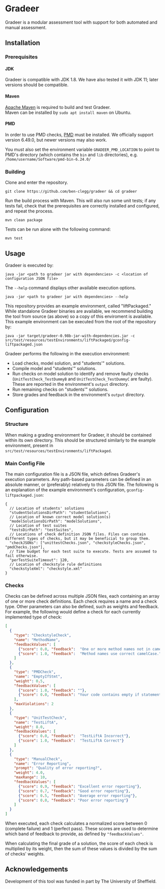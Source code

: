 # Gradeer

Gradeer is a modular assessment tool with support for both automated and manual assessment. 

## Installation

### Prerequisites

#### JDK

Gradeer is compatible with JDK 1.8. We have also tested it with JDK 11; later versions should be compatible.

#### Maven

[Apache Maven](https://maven.apache.org/) is required to build and test Gradeer.  
Maven can be installed by `sudo apt install maven` on Ubuntu.

#### PMD

In order to use PMD checks, [PMD](https://github.com/pmd/pmd/releases/tag/pmd_releases%2F6.49.0) must be installed. We officially support version 6.49.0, but newer versions may also work.

You must also set the environment variable `GRADEER_PMD_LOCATION` to point to PMD's directory (which contains the `bin` and `lib` directories), e.g. `/home/username/Software/pmd-bin-6.24.0/`

### Building

Clone and enter the repository.
```shell script
git clone https://github.com/ben-clegg/gradeer && cd gradeer
```

Run the build process with Maven. This will also run some unit tests; if any tests fail, check that the prerequisites are correctly installed and configured, and repeat the process.
```shell script
mvn clean package
```

Tests can be run alone with the following command:
```shell script
mvn test
```

## Usage

Gradeer is executed by:
```shell script
java -jar <path to gradeer jar with dependencies> -c <location of configuration JSON file>
```

The `--help` command displays other available execution options.
```shell script
java -jar <path to gradeer jar with dependencies> --help
```

This repository provides an example environment, called "liftPackaged." While standalone Gradeer binaries are available, we recommend building the tool from source (as above) so a copy of this enviroment is available.
This example environment can be executed from the root of the repository by:

```shell script
java -jar target/gradeer-0.98b-jar-with-dependencies.jar -c src/test/resources/testEnvironments/liftPackaged/gconfig-liftpackaged.json
```

Gradeer performs the following in the execution environment:
- Load checks, model solution, and "students'" solutions.
- Compile model and "students'" solutions.
- Run checks on model solution to identify and remove faulty checks (`UnitTestCheck_TestDummyB` and `UnitTestCheck_TestDummyC` are faulty). These are reported in the environment's `output` directory.
- Run remaining checks on "students'" solutions.
- Store grades and feedback in the environment's `output` directory.

## Configuration

### Structure

When making a grading environment for Gradeer, it should be contained within its own directory. This should be structured similarly to the example environment, present in `src/test/resources/testEnvironments/liftPackaged`.

### Main Config File

The main configuration file is a JSON file, which defines Gradeer's execution parameters. 
Any path-based parameters can be defined in an absolute manner, or (preferably) relatively to this JSON file.
The following is an explanation of the example environment's configuration, `gconfig-liftpackaged.json`:
```
{
  // Location of students' solutions
  "studentSolutionsDirPath": "studentSolutions",
  // Location of known correct model solution(s)
  "modelSolutionsDirPath": "modelSolutions",
  // Location of test suites
  "testsDirPath": "testSuites",
  // Locations of check definition JSON files. Files can contain different types of checks, but it may be beneficial to group them.
  "checkJSONs": ["unittestChecks.json", "checkstyleChecks.json", "pmdChecks.json"],
  // Time budget for each test suite to execute. Tests are assumed to fail otherwise.
  "perTestSuiteTimeout": 120,
  // Location of checkstyle rule definitions
  "checkstyleXml": "checkstyle.xml"
}
```

### Checks

Checks can be defined across multiple JSON files, each containing an array of one or more check definitions.
Each check requires a name and a check type. Other parameters can also be defined, such as weights and feedback.
For example, the following would define a check for each currently implemented type of check:
```json
[
  {
    "type": "CheckstyleCheck",
    "name": "MethodName",
    "feedbackValues": [
      {"score": 0.0, "feedback":  "One or more method names not in camelCase."},
      {"score": 1.0, "feedback":  "Method names use correct camelCase."}
    ]
  },
  {
    "type": "PMDCheck",
    "name": "EmptyIfStmt",
    "weight": 0.5,
    "feedbackValues": [
      {"score": 1.0, "feedback": ""},
      {"score": 0.0, "feedback": "Your code contains empty if statements. This should be avoided as it reduces readability."}
    ],
    "maxViolations": 2
  },
  {
    "type": "UnitTestCheck",
    "name": "TestLiftA",
    "weight": 8.0,
    "feedbackValues": [
      {"score": 0.0, "feedback":  "TestLiftA Incorrect"},
      {"score": 1.0, "feedback":  "TestLiftA Correct"}
    ]
  },
  {
    "type": "ManualCheck",
    "name": "Error Reporting",
    "prompt": "Quality of error reporting?",
    "weight": 4.0,
    "maxRange": 10,
    "feedbackValues": [
      {"score": 0.9, "feedback": "Excellent error reporting"},
      {"score": 0.7, "feedback": "Good error reporting"},
      {"score": 0.5, "feedback": "Average error reporting"},
      {"score": 0.0, "feedback": "Poor error reporting"}
    ]
  }
]
```

When executed, each check calculates a normalized score between 0 (complete failure) and 1 (perfect pass).
These scores are used to determine which band of feedback to provide, as defined by `"feedbackValues"`.

When calculating the final grade of a solution, the score of each check is multiplied by its weight, then the sum of these values is divided by the sum of checks' weights. 

## Acknowledgements 

Development of this tool was funded in part by The University of Sheffield.